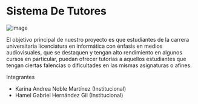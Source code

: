 # Sistema De Tutores

 ![image](https://user-images.githubusercontent.com/79179842/115155428-9224b980-a045-11eb-9cb2-404204f81ec0.png) 



El objetivo principal de nuestro proyecto es que estudiantes de la carrera universitaria licenciatura en informática con énfasis en medios audiovisuales, que se destaquen y tengan alto rendimiento en algunos cursos en particular, puedan ofrecer tutorías a aquellos estudiantes que tengan ciertas falencias o dificultades en las mismas asignaturas o afines.

Integrantes

- Karina Andrea Noble Martínez (Institucional) 
-  Hamel Gabriel Hernández Gil  (Institucional) 

